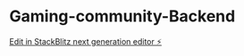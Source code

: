 # Gaming-community-Backend

[Edit in StackBlitz next generation editor ⚡️](https://stackblitz.com/~/github.com/chauhan-akshay123/Gaming-community-Backend)